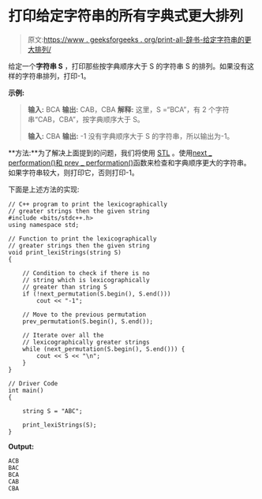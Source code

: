 # 打印给定字符串的所有字典式更大排列

> 原文:[https://www . geeksforgeeks . org/print-all-辞书-给定字符串的更大排列/](https://www.geeksforgeeks.org/print-all-lexicographical-greater-permutations-of-a-given-string/)

给定一个**字符串 S** ，打印那些按字典顺序大于 S 的字符串 S 的排列。如果没有这样的字符串排列，打印-1。

**示例:**

> **输入:** BCA
> **输出:** CAB，CBA
> **解释:**
> 这里，S =“BCA”，有 2 个字符串“CAB，CBA”，按字典顺序大于 S。
> 
> **输入:** CBA
> **输出:** -1
> 没有字典顺序大于 S 的字符串，所以输出为-1。

**方法:**为了解决上面提到的问题，我们将使用 [STL](https://www.geeksforgeeks.org/the-c-standard-template-library-stl/) 。使用[next _ performation()和 prev _ performation()](https://www.geeksforgeeks.org/stdnext_permutation-prev_permutation-c/)函数来检查和字典顺序更大的字符串。如果字符串较大，则打印它，否则打印-1。

下面是上述方法的实现:

```
// C++ program to print the lexicographically
// greater strings then the given string
#include <bits/stdc++.h>
using namespace std;

// Function to print the lexicographically
// greater strings then the given string
void print_lexiStrings(string S)
{

    // Condition to check if there is no
    // string which is lexicographically
    // greater than string S
    if (!next_permutation(S.begin(), S.end()))
        cout << "-1";

    // Move to the previous permutation
    prev_permutation(S.begin(), S.end());

    // Iterate over all the
    // lexicographically greater strings
    while (next_permutation(S.begin(), S.end())) {
        cout << S << "\n";
    }
}

// Driver Code
int main()
{

    string S = "ABC";

    print_lexiStrings(S);
}
```

**Output:**

```
ACB
BAC
BCA
CAB
CBA

```